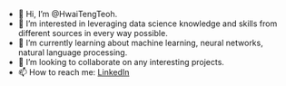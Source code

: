 - 👋 Hi, I’m @HwaiTengTeoh.  
- 👀 I’m interested in leveraging data science knowledge and skills from different sources in every way possible.
- 🌱 I’m currently learning about machine learning, neural networks, natural language processing.
- 💞️ I’m looking to collaborate on any interesting projects.
- 📫 How to reach me: [LinkedIn](www.linkedin.com/in/hwai-teng-teoh-9a793013a)

<!---
HwaiTengTeoh/HwaiTengTeoh is a ✨ special ✨ repository because its `README.md` (this file) appears on your GitHub profile.
You can click the Preview link to take a look at your changes.
--->
